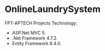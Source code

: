 # OnlineLaundrySystem
FPT-APTECH Projects
Technology:
- ASP.Net MVC 5.
- .Net Framework 4.7.2.
- Entity Framework 6.4.0.
